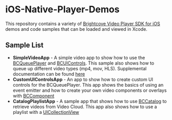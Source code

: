 iOS-Native-Player-Demos
=======================

This repository contains a variety of [Brightcove Video Player SDK for iOS](http://support.brightcove.com/en/video-cloud/docs/brightcove-video-cloud-player-sdk-ios) demos and code samples that can be loaded and viewed in Xcode.

Sample List
-----------
+ __SimpleVideoApp__ - A simple video app to show how to use the [BCQueuePlayer](http://docs.brightcove.com/en/bc-ios-sdk/Classes/BCQueuePlayer.html) and [BCUIControls](http://docs.brightcove.com/en/bc-ios-sdk/Classes/BCUIControls.html).  This sample also shows how to queue up different video types (mp4, mov, HLS).  Supplemental documentation can be found [here](http://support.brightcove.com/en/video-cloud/docs/brightcove-video-cloud-player-sdk-ios-tutorial)
+ __CustomUIControlsApp__ - An app to show how to create custom UI controls for the BCQueuePlayer. This app shows the basics of using an event emitter and how to create your own video components or overlays with [BCComponent](http://docs.brightcove.com/en/bc-ios-sdk/Classes/BCComponent.html)
+ __CatalogPlaylistApp__ - A sample app that shows how to use [BCCatalog](http://docs.brightcove.com/en/bc-ios-sdk/Classes/BCCatalog.html) to retrieve videos from Video Cloud. This app also shows how to use a playlist with a [UICollectionView](http://developer.apple.com/library/ios/#documentation/uikit/reference/UICollectionView_class/Reference/Reference.html)